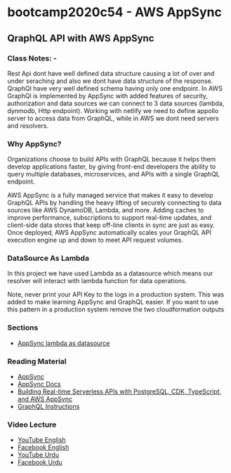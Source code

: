 # bootcamp2020c54 - AWS AppSync

## QraphQL API with AWS AppSync

### Class Notes: -

Rest Api dont have well defined data structure causing a lot of over and under seraching and also we dont have data structure of the response. QraphQl have very well defined schema having only one endpoint. In AWS GraphQl is implemented by AppSync with added features of security, authorization and data sources we can connect to 3 data sources (lambda, dynmodb, Http endpoint). Working with netlify we need to define appollo server to access data from GraphQL, while in AWS we dont need servers and resolvers.

### Why AppSync?

Organizations choose to build APIs with GraphQL because it helps them develop applications faster, by giving front-end developers the ability to query multiple databases, microservices, and APIs with a single GraphQL endpoint.

AWS AppSync is a fully managed service that makes it easy to develop GraphQL APIs by handling the heavy lifting of securely connecting to data sources like AWS DynamoDB, Lambda, and more. Adding caches to improve performance, subscriptions to support real-time updates, and client-side data stores that keep off-line clients in sync are just as easy. Once deployed, AWS AppSync automatically scales your GraphQL API execution engine up and down to meet API request volumes.

### DataSource As Lambda

In this project we have used Lambda as a datasource which means our resolver will interact with lambda function for data operations.

Note, never print your API Key to the logs in a production system. This was added to make learning AppSync and GraphQL easier. If you want to use this pattern in a production system remove the two cloudformation outputs

### Sections

- [AppSync lambda as datasource](./step03_appsync_lambda_as_datasource)

### Reading Material

- [AppSync](https://aws.amazon.com/appsync/)
- [AppSync Docs](https://docs.aws.amazon.com/appsync/latest/devguide/what-is-appsync.html)
- [Building Real-time Serverless APIs with PostgreSQL, CDK, TypeScript, and AWS AppSync](https://aws.amazon.com/blogs/mobile/building-real-time-serverless-apis-with-postgres-cdk-typescript-and-aws-appsync/)
- [GraphQL Instructions](https://learning.postman.com/docs/sending-requests/supported-api-frameworks/graphql/)

### Video Lecture

- [YouTube English](https://www.youtube.com/watch?v=iJj32I9A_Nc&ab_channel=PanacloudServerlessSaaSTraining)
- [Facebook English](https://www.facebook.com/zeeshanhanif/videos/10225249824337528)
- [YouTube Urdu](https://www.youtube.com/watch?v=mzl8tQzygOA)
- [Facebook Urdu](https://www.facebook.com/zeeshanhanif/videos/10225258717359848)
